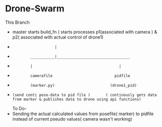 # Drone-Swarm

This Branch
- master starts build_fn (  starts processes p1(associated with camera ) & p2( associated with actual control of drone1)
-                        |
-             ___________|_________________________________
-             |                                       |
-             camerafile                            pidfile
-             (marker.py)                         (drone1_pid)
-     (send conti pose-data to pid file )       ( continously gets data from marker & publishes data to drone using api functions)


          
  
  
  To Do-
- Sending the actual calculated values from posefile( marker) to pidfile instead of current pseudo values( camera wasn't working)

